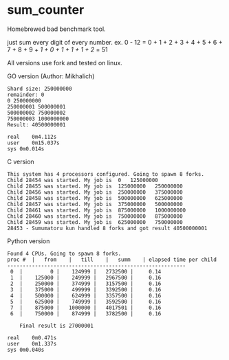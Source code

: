 # sum_counter
Homebrewed bad benchmark tool.


just sum every digit of every number. 
ex. 0 - 12 = 0 + 1 + 2 + 3 + 4 + 5 + 6 + 7 + 8 + 9 + *1 + 0 + 1 + 1 + 1 + 2* = 51

All versions use fork and tested on linux.

GO version (Author: Mikhalich)
```Processing sequence from 0 to 1000000000
Shard size: 250000000
remainder: 0
0 250000000
250000001 500000001
500000002 750000002
750000003 1000000000
Result: 40500000001

real	0m4.112s
user	0m15.037s
sys	0m0.014s
```

C version
```
This system has 4 processors configured. Going to spawn 8 forks.
Child 28454 was started. My job is 	0 	125000000
Child 28455 was started. My job is 	125000000 	250000000
Child 28456 was started. My job is 	250000000 	375000000
Child 28458 was started. My job is 	500000000 	625000000
Child 28457 was started. My job is 	375000000 	500000000
Child 28461 was started. My job is 	875000000 	1000000000
Child 28460 was started. My job is 	750000000 	875000000
Child 28459 was started. My job is 	625000000 	750000000
28453 - Sumumatoru kun handled 8 forks and got result 40500000001
```

Python version
```
Found 4 CPUs. Going to spawn 8 forks.
proc #	|	from	|	till	|	summ	| elapsed time per child
----------------------------------------------------------
 0	|         0	|    124999	|   2732500	|	  0.14
 1	|    125000	|    249999	|   2967500	|	  0.16
 2	|    250000	|    374999	|   3157500	|	  0.16
 3	|    375000	|    499999	|   3392500	|	  0.16
 4	|    500000	|    624999	|   3357500	|	  0.16
 5	|    625000	|    749999	|   3592500	|	  0.16
 7	|    875000	|   1000000	|   4017501	|	  0.16
 6	|    750000	|    874999	|   3782500	|	  0.16

	Final result is 27000001

real	0m0.471s
user	0m1.337s
sys	0m0.040s
```
